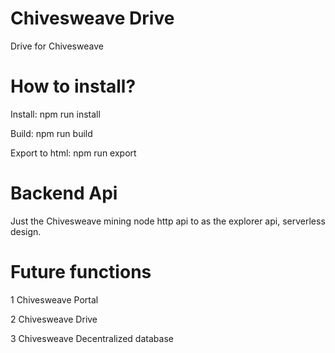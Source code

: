 # Chivesweave Drive
Drive for Chivesweave

# How to install?
Install: npm run install

Build: npm run build

Export to html: npm run export

# Backend Api
Just the Chivesweave mining node http api to as the explorer api, serverless design.

# Future functions
1 Chivesweave Portal 

2 Chivesweave Drive

3 Chivesweave Decentralized database